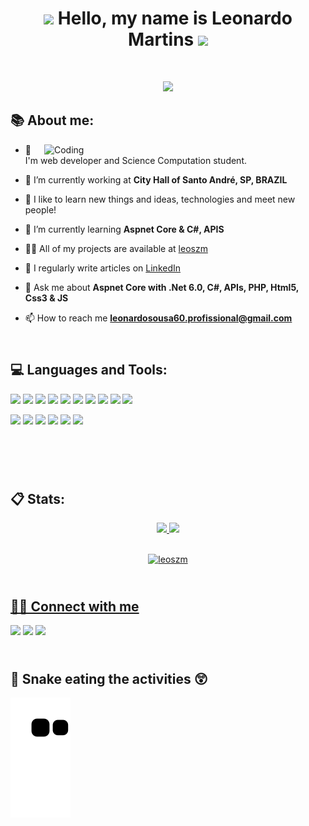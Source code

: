 <h1 align="center">
<img src="https://media.giphy.com/media/hvRJCLFzcasrR4ia7z/giphy.gif" width="28">
Hello, my name is Leonardo Martins  <img src="https://media.giphy.com/media/12oufCB0MyZ1Go/giphy.gif" width="50" />
</h1>
</br>
  <p align="center">   <img alingn="center" width="300" src="https://profile-counter.glitch.me/leoszm/count.svg" /></p>

## 📚 About me:

<img align="right" alt="Coding" width="450" src="https://miro.medium.com/max/1272/1*ZSVmWGcc1weENb0ShawWxw.gif"/>

- 🤵 I'm web developer and Science Computation student.

- 🔭 I’m currently working at **City Hall of Santo André, SP, BRAZIL**

- 🤖 I like to learn new things and ideas, technologies and meet new people!

- 🌱 I’m currently learning **Aspnet Core & C#, APIS**

- 👨‍💻 All of my projects are available at [leoszm](https://github.com/leoszm?tab=repositories)

- 📝 I regularly write articles on [LinkedIn](https://www.linkedin.com/in/leonardo-souza-martins-ba0230204/)

- 💬 Ask me about **Aspnet Core with .Net 6.0, C#, APIs, PHP, Html5, <br>Css3 & JS**

- 📫 How to reach me **leonardosousa60.profissional@gmail.com**

## <br />💻 Languages and Tools:
<div>
  <p>
    <img src= "https://img.shields.io/badge/C%23-239120?style=for-the-badge&logo=c-sharp&logoColor=white"/>
    <img src= "https://img.shields.io/badge/.NET-5C2D91?style=for-the-badge&logo=.net&logoColor=white"/>
    <img src="https://img.shields.io/badge/html5-%23E34F26.svg?style=for-the-badge&logo=html5&logoColor=white" />
    <img src="https://img.shields.io/badge/css3-%231572B6.svg?style=for-the-badge&logo=css3&logoColor=white" /> 
    <img src="https://img.shields.io/badge/php-%23777BB4.svg?style=for-the-badge&logo=php&logoColor=white" />
    <img src="https://img.shields.io/badge/javascript-%23323330.svg?style=for-the-badge&logo=javascript&logoColor=%23F7DF1E" />
    <img src="https://img.shields.io/badge/java-%23ED8B00.svg?style=for-the-badge&logo=java&logoColor=white" />
    <img src="https://img.shields.io/badge/GIT-E44C30?style=for-the-badge&logo=git&logoColor=white"/>
    <img src="https://img.shields.io/badge/MySQL-00000F?style=for-the-badge&logo=mysql&logoColor=white"/>
    <img src="https://img.shields.io/badge/Bootstrap-563D7C?style=for-the-badge&logo=bootstrap&logoColor=white"/>
    </p>
    <p>
    <img src="https://img.shields.io/badge/Visual_Studio-5C2D91?style=for-the-badge&logo=visual%20studio&logoColor=white" />
    <img src="https://img.shields.io/badge/Visual_Studio_Code-0078D4?style=for-the-badge&logo=visual%20studio%20code&logoColor=white" />
    <img src="https://img.shields.io/badge/Postman-FF6C37?style=for-the-badge&logo=postman&logoColor=white"/>
    <img src="https://img.shields.io/badge/-Swagger-%23Clojure?style=for-the-badge&logo=swagger&logoColor=white"/>
    <img src="https://img.shields.io/badge/GitHub-100000?style=for-the-badge&logo=github&logoColor=white"/>
    <img src="https://img.shields.io/badge/GitLab-330F63?style=for-the-badge&logo=gitlab&logoColor=white"/>
  </p>
<div>
<br>
<br>

## <br /> 📋 Stats:

<div align="center">
  <a href="https://github.com/leoszm">
  <img height="180em" src="https://github-readme-stats.vercel.app/api?username=leoszm&show_icons=true&count_private=true&theme=dark"/>
  <img height="180em" src="https://github-readme-stats.vercel.app/api/top-langs/?username=leoszm&layout=compact&langs_count=7&theme=dark"/>
</div>
</br>
<p align="center"><img src="https://github-readme-streak-stats.herokuapp.com/?user=leoszm&theme=dark" alt="leoszm" /></p>

## <br />🙋‍♂️ Connect with me 
  <div>
    <a href="https://www.instagram.com/lleonardo.sz.martinss/" target="_blank"><img src="https://img.shields.io/badge/-Instagram-%23E4405F?style=for-the-badge&logo=instagram&logoColor=white" target="_blank"></a>
    <a href = "mailto:leonardosousa60.profissional@gmail.com"><img src="https://img.shields.io/badge/-Gmail-%23333?style=for-the-badge&logo=gmail&logoColor=white" target="_blank"></a>
    <a href="https://www.linkedin.com/in/leonardo-souza-martins-ba0230204" target="_blank"><img src="https://img.shields.io/badge/-LinkedIn-%230077B5?style=for-the-badge&logo=linkedin&logoColor=white" target="_blank"></a> 
</div>

## <br />🐍 Snake eating the activities 😲

![snake gif](https://github.com/leoszm/leoszm/blob/output/github-contribution-grid-snake.svg)
